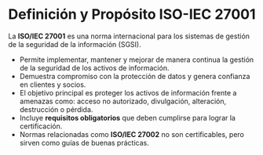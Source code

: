 # Definición y Propósito ISO-IEC 27001  

La **ISO/IEC 27001** es una norma internacional para los sistemas de gestión de la seguridad de la información (SGSI).  

- Permite implementar, mantener y mejorar de manera continua la gestión de la seguridad de los activos de información.  
- Demuestra compromiso con la protección de datos y genera confianza en clientes y socios.  
- El objetivo principal es proteger los activos de información frente a amenazas como: acceso no autorizado, divulgación, alteración, destrucción o pérdida.  
- Incluye **requisitos obligatorios** que deben cumplirse para lograr la certificación.  
- Normas relacionadas como **ISO/IEC 27002** no son certificables, pero sirven como guías de buenas prácticas.  
